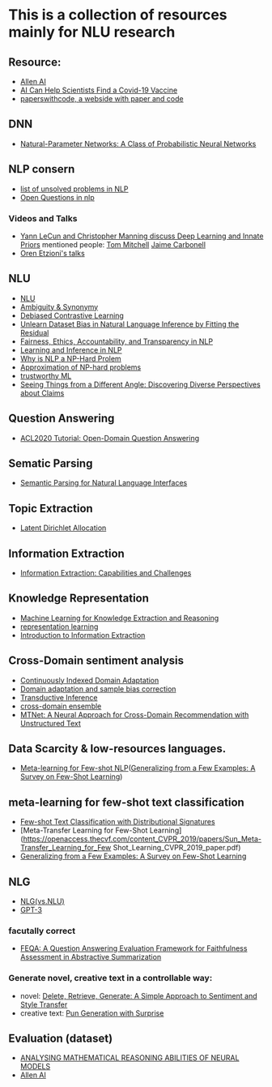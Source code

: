 # This is a collection of resources mainly for NLU research 


## Resource:
* [Allen AI](https://guide.allennlp.org/)
* [AI Can Help Scientists Find a Covid-19 Vaccine](https://www.wired.com/story/opinion-ai-can-help-find-scientists-find-a-covid-19-vaccine/)
* [paperswithcode, a webside with paper and code](https://paperswithcode.com/task/commonsense-rl)

## DNN
* [Natural-Parameter Networks: A Class of Probabilistic Neural Networks](http://wanghao.in/paper/NIPS16_NPN.pdf)

## NLP consern 
* [list of unsolved problems in NLP](https://en.wikipedia.org/wiki/List_of_unsolved_problems_in_computer_science#Natural_language_processing_algorithms)
* [Open Questions in nlp](https://ruder.io/4-biggest-open-problems-in-nlp/)
### Videos and Talks
* [Yann LeCun and Christopher Manning discuss Deep Learning and Innate Priors](https://www.youtube.com/watch?v=fKk9KhGRBdI&feature=emb_logo) mentioned people: [Tom Mitchell](http://www.cs.cmu.edu/~tom/) [Jaime Carbonell](https://www.cs.cmu.edu/~jgc/)
* [Oren Etzioni's talks](https://allenai.org/team/orene)

## NLU
* [NLU](https://en.wikipedia.org/wiki/Natural-language_understanding)
* [Ambiguity & Synonymy](https://medium.com/sciforce/biggest-open-problems-in-natural-language-processing-7eb101ccfc9)
* [Debiased Contrastive Learning](https://arxiv.org/pdf/2007.00224.pdf)
* [Unlearn Dataset Bias in Natural Language Inference by Fitting the Residual](https://arxiv.org/abs/1908.10763)
* [Fairness, Ethics, Accountability, and Transparency in NLP](http://web.cs.ucla.edu/~kwchang/publications_area/#FEAT)
* [Learning and Inference in NLP](http://web.cs.ucla.edu/~kwchang/publications_area/#ml4nlp)
* [Why is NLP a NP-Hard Prolem](https://www.ijrter.com/papers/volume-4/issue-2/why-is-nlp-an-np-hard-problem-a-short-explanation.pdf)
* [Approximation of NP-hard problems](https://www.cs.princeton.edu/~arora/publist.html#Course%20Notes%20etc.)
* [trustworthy ML](http://cseweb.ucsd.edu/~kamalika/#papers)
* [Seeing Things from a Different Angle: Discovering Diverse Perspectives about Claims](https://www.cis.upenn.edu/~ccb/publications/discovering-diverse-perspectives.pdf)

## Question Answering  
* [ACL2020 Tutorial: Open-Domain Question Answering](https://github.com/danqi/acl2020-openqa-tutorial)

## Sematic Parsing 
* [Semantic Parsing for Natural Language Interfaces](https://hai.stanford.edu/events/hai-weekly-seminar-percy-liang)

## Topic Extraction
* [Latent Dirichlet Allocation](https://www.jmlr.org/papers/volume3/blei03a/blei03a.pdf)

## Information Extraction 
* [Information Extraction: Capabilities and Challenges](https://cs.nyu.edu/grishman/tarragona.pdf)

## Knowledge Representation 
* [Machine Learning for Knowledge Extraction and Reasoning](http://ink-ron.usc.edu/xiangren/ml4know19spring/) 
* [representation learning](https://shanzhenren.github.io/csci-699-replnlp-2019fall/index.html)
* [Introduction to Information Extraction](http://ink-ron.usc.edu/xiangren/ie18fall/)
 
## Cross-Domain sentiment analysis 
* [Continuously Indexed Domain Adaptation](https://github.com/hehaodele/CIDA#continuously-indexed-domain-adaptation-cida)
* [Domain adaptation and sample bias correction](https://cs.nyu.edu/~mohri/domain.html)
* [Transductive Inference](https://cs.nyu.edu/~mohri/transduction.html)
* [cross-domain ensemble](https://www.researchgate.net/publication/330030207_A_General_Cross-Domain_Recommendation_Framework_via_Bayesian_Neural_Network)
* [MTNet: A Neural Approach for Cross-Domain Recommendation with Unstructured Text](https://www.kdd.org/kdd2018/files/deep-learning-day/DLDay18_paper_5.pdf)

## Data Scarcity & low-resources languages. 
* [Meta-learning for Few-shot NLP](https://arxiv.org/abs/2007.09604)([Generalizing from a Few Examples: A Survey on Few-Shot
Learning](https://arxiv.org/pdf/1904.05046.pdf))

## meta-learning for few-shot text classification
* [Few-shot Text Classification with Distributional Signatures](https://arxiv.org/abs/1908.06039)
* [Meta-Transfer Learning for Few-Shot Learning](https://openaccess.thecvf.com/content_CVPR_2019/papers/Sun_Meta-Transfer_Learning_for_Few Shot_Learning_CVPR_2019_paper.pdf)
* [Generalizing from a Few Examples: A Survey on Few-Shot Learning](https://arxiv.org/pdf/1904.05046.pdf)

## NLG 
* [NLG(vs.NLU)](https://en.wikipedia.org/wiki/Natural-language_generation)
* [GPT-3](https://hai.stanford.edu/blog/gpt-3-intelligent-directors-conversation-oren-etzioni)
### facutally correct
* [FEQA: A Question Answering Evaluation Framework for Faithfulness Assessment in Abstractive Summarization](https://arxiv.org/abs/2005.03754)
### Generate novel, creative text in a controllable way: 
* novel: [Delete, Retrieve, Generate: A Simple Approach to Sentiment and Style Transfer](https://arxiv.org/abs/1804.06437)
* creative text: [Pun Generation with Surprise](https://arxiv.org/abs/1904.06828)

## Evaluation (dataset)
* [ANALYSING MATHEMATICAL REASONING ABILITIES OF NEURAL MODELS](https://arxiv.org/pdf/1904.01557v1.pdf)
* [Allen AI](https://allenai.org/data?tag=AllenNLP)
